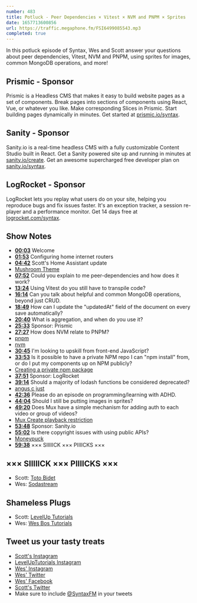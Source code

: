 ```yaml
---
number: 483
title: Potluck - Peer Dependencies × Vitest × NVM and PNPM × Sprites
date: 1657713600856
url: https://traffic.megaphone.fm/FSI6499085543.mp3
completed: true
---
```


In this potluck episode of Syntax, Wes and Scott answer your questions about peer dependencies, Vitest, NVM and PNPM, using sprites for images, common MongoDB operations, and more!

## Prismic - Sponsor

Prismic is a Headless CMS that makes it easy to build website pages as a set of components. Break pages into sections of components using React, Vue, or whatever you like. Make corresponding Slices in Prismic. Start building pages dynamically in minutes. Get started at [prismic.io/syntax](https://prismic.io/syntax).

## Sanity - Sponsor

Sanity.io is a real-time headless CMS with a fully customizable Content Studio built in React. Get a Sanity powered site up and running in minutes at [sanity.io/create](https://www.sanity.io/create). Get an awesome supercharged free developer plan on [sanity.io/syntax](https://www.sanity.io/syntax).

## LogRocket - Sponsor

LogRocket lets you replay what users do on your site, helping you reproduce bugs and fix issues faster. It's an exception tracker, a session re-player and a performance monitor. Get 14 days free at [logrocket.com/syntax](https://logrocket.com/syntax).

## Show Notes

* **[00:03](#t=00:03)** Welcome
* **[01:53](#t=01:53)** Configuring home internet routers
* **[04:42](#t=04:42)** Scott's Home Assistant update
* [Mushroom Theme](https://community.home-assistant.io/t/mushroom-cards-build-a-beautiful-dashboard-easily/388590)
* **[07:52](#t=07:52)** Could you explain to me peer-dependencies and how does it work?
* **[13:24](#t=13:24)** Using Vitest do you still have to transpile code?
* **[16:14](#t=16:14)** Can you talk about helpful and common MongoDB operations, beyond just CRUD.
* **[18:49](#t=18:49)** How can I update the "updatedAt" field of the document on every save automatically?
* **[20:40](#t=20:40)** What is aggregation, and when do you use it?
* **[25:33](#t=25:33)** Sponsor: Prismic
* **[27:27](#t=27:27)** How does NVM relate to PNPM?
* [pnpm](https://pnpm.io)
* [nvm](https://github.com/nvm-sh/nvm#intro)
* **[30:45](#t=30:45)** I'm looking to upskill from front-end JavaScript?
* **[33:53](#t=33:53)** Is it possible to have a private NPM repo I can "npm install" from, or do I put my components up on NPM publicly?
* [Creating a private npm package](https://docs.npmjs.com/creating-and-publishing-private-packages)
* **[37:51](#t=37:51)** Sponsor: LogRocket
* **[39:14](#t=39:14)** Should a majority of lodash functions be considered deprecated?
* [angus c just](https://github.com/angus-c/just)
* **[42:36](#t=42:36)** Please do an episode on programming/learning with ADHD.
* **[44:04](#t=44:04)** Should I still be putting images in sprites?
* **[49:20](#t=49:20)** Does Mux have a simple mechanism for adding auth to each video or group of videos?
* [Mux Create playback restriction](https://docs.mux.com/api-reference/video#operation/create-playback-restriction)
* **[53:48](#t=53:48)** Sponsor: Sanity.io
* **[55:02](#t=55:02)** Is there copyright issues with using public APIs?
* [Moneypuck](https://moneypuck.com)
* **[59:38](#t=59:38)** ××× SIIIIICK ××× PIIIICKS ×××

## ××× SIIIIICK ××× PIIIICKS ×××

* Scott: [Toto Bidet](https://amzn.to/3utuIqz)
* Wes: [Sodastream](https://sodastream.ca/)

## Shameless Plugs

* Scott: [LevelUp Tutorials](https://leveluptutorials.com/tutorials/keystone-js/introduction)
* Wes: [Wes Bos Tutorials](https://wesbos.com/courses)

## Tweet us your tasty treats

* [Scott's Instagram](https://www.instagram.com/stolinski/)
* [LevelUpTutorials Instagram](https://www.instagram.com/LevelUpTutorials/)
* [Wes' Instagram](https://www.instagram.com/wesbos/)
* [Wes' Twitter](https://twitter.com/wesbos)
* [Wes' Facebook](https://www.facebook.com/wesbos.developer)
* [Scott's Twitter](https://twitter.com/stolinski)
* Make sure to include [@SyntaxFM](https://twitter.com/SyntaxFM) in your tweets
